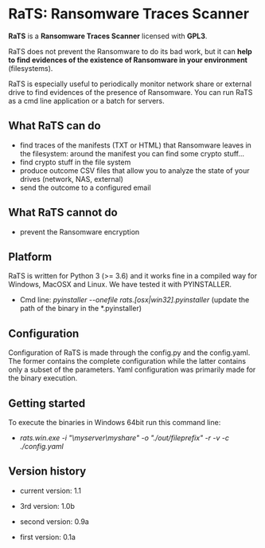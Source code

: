 # RaTS: Ransomware Traces Scanner #

**RaTS** is a **Ransomware Traces Scanner** licensed with **GPL3**.

RaTS does not prevent the Ransomware to do its bad work, but it can **help to find evidences of the existence of Ransomware in your environment** (filesystems).

RaTS is especially useful to periodically monitor network share or external drive to find evidences of the presence of Ransomware. You can run RaTS as a cmd line application or a batch for servers.

## What RaTS can do ##

- find traces of the manifests (TXT or HTML) that Ransomware leaves in the filesystem: around the manifest you can find some crypto stuff...
- find crypto stuff in the file system
- produce outcome CSV files that allow you to analyze the state of your drives (network, NAS, external)
- send the outcome to a configured email

## What RaTS cannot do ##

- prevent the Ransomware encryption

## Platform ##

RaTS is written for Python 3 (>= 3.6) and it works fine in a compiled way for Windows, MacOSX and Linux. We have tested it with PYINSTALLER. 

- Cmd line: *pyinstaller --onefile rats.[osx|win32].pyinstaller* (update the path of the binary in the *.pyinstaller)

## Configuration ##

Configuration of RaTS is made through the config.py and the config.yaml. The former contains the complete configuration while the latter contains only a subset of the parameters. Yaml configuration  was primarily made for the binary execution. 

## Getting started ##

To execute the binaries in Windows 64bit run this command line:

- *rats.win.exe -i  "\\myserver\myshare" -o "./out/fileprefix" -r -v -c ./config.yaml*

## Version history ##

- current version: 1.1

- 3rd version: 1.0b
- second version: 0.9a
- first version: 0.1a